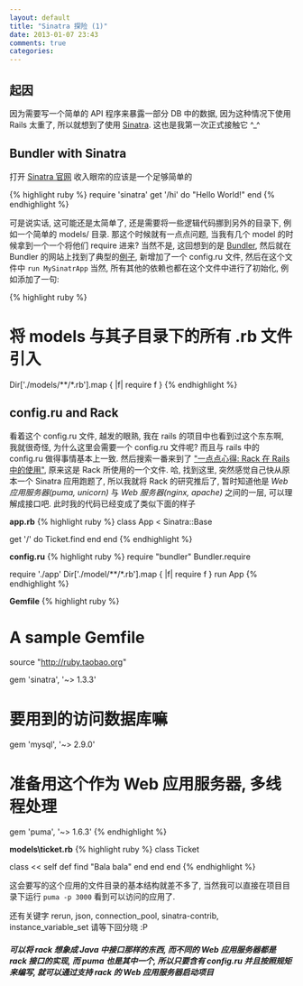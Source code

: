 ```yaml
---
layout: default
title: "Sinatra 探险 (1)"
date: 2013-01-07 23:43
comments: true
categories: 
---
```

## 起因
因为需要写一个简单的 API 程序来暴露一部分 DB 中的数据, 因为这种情况下使用 Rails 太重了, 所以就想到了使用 [Sinatra](l1). 这也是我第一次正式接触它 ^_^

## Bundler with Sinatra
打开 [Sinatra 官网](l1) 收入眼帘的应该是一个足够简单的

{% highlight ruby %}
require 'sinatra'
get '/hi' do "Hello World!" end
{% endhighlight %}


可是说实话, 这可能还是太简单了, 还是需要将一些逻辑代码挪到另外的目录下, 例如一个简单的 models/ 目录. 那这个时候就有一点点问题, 当我有几个 model 的时候拿到一个一个将他们 require 进来? 当然不是, 这回想到的是 [Bundler](http://gembundler.com/), 然后就在 Bundler 的网站上找到了典型的[例子](http://gembundler.com/v1.2/sinatra.html), 新增加了一个 config.ru 文件, 然后在这个文件中 `run MySinatrApp` 当然, 所有其他的依赖也都在这个文件中进行了初始化, 例如添加了一句:

{% highlight ruby %}
# 将 models 与其子目录下的所有 .rb 文件引入
Dir['./models/**/*.rb'].map { |f| require f }
{% endhighlight %}

## config.ru and Rack
看着这个 config.ru 文件, 越发的眼熟, 我在 rails 的项目中也看到过这个东东啊, 我就很奇怪, 为什么这里会需要一个 config.ru 文件呢? 而且与 rails 中的 config.ru 做得事情基本上一致. 然后搜索一番来到了 ["一点点心得: Rack 在 Rails 中的使用"](http://ruby-china.org/topics/4840), 原来这是 Rack 所使用的一个文件. 哈, 找到这里, 突然感觉自己快从原本一个 Sinatra 应用跑题了, 所以我就将 Rack 的研究推后了, 暂时知道他是 *Web 应用服务器(puma, unicorn)* 与 *Web 服务器(nginx, apache)* 之间的一层, 可以理解成接口吧.
此时我的代码已经变成了类似下面的样子

**app.rb**
{% highlight ruby %}
class App < Sinatra::Base

  get '/' do
    Ticket.find
  end
end
{% endhighlight %}

**config.ru**
{% highlight ruby %}
require "bundler"
Bundler.require

require './app'
Dir['./model/**/*.rb'].map { |f| require f }
run App
{% endhighlight %}


**Gemfile**
{% highlight ruby %}
# A sample Gemfile
source "http://ruby.taobao.org"

gem 'sinatra', '~> 1.3.3'
# 要用到的访问数据库嘛
gem 'mysql', '~> 2.9.0'
# 准备用这个作为 Web 应用服务器, 多线程处理
gem 'puma', '~> 1.6.3'
{% endhighlight %}

**models\ticket.rb**
{% highlight ruby %}
class Ticket

  class << self
    def find
      "Bala bala"
    end
  end
end
{% endhighlight %}


这会要写的这个应用的文件目录的基本结构就差不多了, 当然我可以直接在项目目录下运行 `puma -p 3000` 看到可以访问的应用了. 

还有关键字 rerun, json, connection_pool, sinatra-contrib, instance_variable_set 请等下回分晓 :P

##### 可以将 rack 想象成 Java 中接口那样的东西, 而不同的 Web 应用服务器都是 rack 接口的实现, 而 puma 也是其中一个, 所以只要含有 config.ru 并且按照规矩来编写, 就可以通过支持 rack 的 Web 应用服务器启动项目


[l1]: http://www.sinatrarb.com/ "Sinatra"